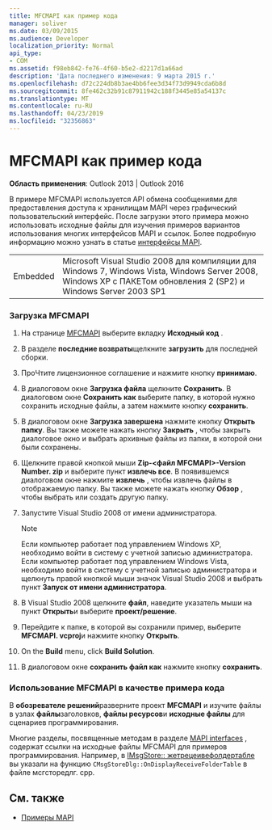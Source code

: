 ```yaml
---
title: MFCMAPI как пример кода
manager: soliver
ms.date: 03/09/2015
ms.audience: Developer
localization_priority: Normal
api_type:
- COM
ms.assetid: f98eb842-fe76-4f60-b5e2-d2217d1a66ad
description: 'Дата последнего изменения: 9 марта 2015 г.'
ms.openlocfilehash: d72c224db8b3ae4bb6fee3d34f73d9949cda6b8d
ms.sourcegitcommit: 8fe462c32b91c87911942c188f3445e85a54137c
ms.translationtype: MT
ms.contentlocale: ru-RU
ms.lasthandoff: 04/23/2019
ms.locfileid: "32356863"
---
```

# <a name="mfcmapi-as-a-code-sample"></a>MFCMAPI как пример кода
 
**Область применения**: Outlook 2013 | Outlook 2016 
  
В примере MFCMAPI используется API обмена сообщениями для предоставления доступа к хранилищам MAPI через графический пользовательский интерфейс. После загрузки этого примера можно использовать исходные файлы для изучения примеров вариантов использования многих интерфейсов MAPI и ссылок. Более подробную информацию можно узнать в статье [интерфейсы MAPI](mapi-interfaces.md).
  
|||
|:-----|:-----|
|Embedded  <br/> |Microsoft Visual Studio 2008 для компиляции для Windows 7, Windows Vista, Windows Server 2008, Windows XP с ПАКЕТом обновления 2 (SP2) и Windows Server 2003 SP1  <br/> |
   
### <a name="to-download-mfcmapi"></a>Загрузка MFCMAPI
  
1. На странице [MFCMAPI](https://codeplex.com/MFCMAPI) выберите вкладку **Исходный код** . 
    
2. В разделе **последние возвраты**щелкните **загрузить** для последней сборки. 
    
3. ПроЧтите лицензионное соглашение и нажмите кнопку **принимаю**.
    
4. В диалоговом окне **Загрузка файла** щелкните **Сохранить**. В диалоговом окне **Сохранить как** выберите папку, в которой нужно сохранить исходные файлы, а затем нажмите кнопку **сохранить**.
    
5. В диалоговом окне **Загрузка завершена** нажмите кнопку **Открыть папку**. Вы также можете нажать кнопку **Закрыть** , чтобы закрыть диалоговое окно и выбрать архивные файлы из папки, в которой они были сохранены. 
    
6. Щелкните правой кнопкой мыши **Zip-\<файл MFCMAPI\>-Version Number. zip** и выберите пункт **извлечь все**. В появившемся диалоговом окне нажмите **извлечь** , чтобы извлечь файлы в отображаемую папку. Вы также можете нажать кнопку **Обзор** , чтобы выбрать или создать другую папку. 
    
7. Запустите Visual Studio 2008 от имени администратора.
    
   > [!NOTE]
   > Если компьютер работает под управлением Windows XP, необходимо войти в систему с учетной записью администратора. Если компьютер работает под управлением Windows Vista, необходимо войти в систему с учетной записью администратора и щелкнуть правой кнопкой мыши значок Visual Studio 2008 и выбрать пункт **Запуск от имени администратора**. 
  
8. В Visual Studio 2008 щелкните **файл**, наведите указатель мыши на пункт **Открыть**и выберите **проект/решение**.
    
9. Перейдите к папке, в которой вы сохранили пример, выберите **MFCMAPI. vcproj**и нажмите кнопку **Открыть**.
    
10. On the **Build** menu, click **Build Solution**.
    
11. В диалоговом окне **сохранить файл как** нажмите кнопку **сохранить**.
    
### <a name="to-use-mfcmapi-as-a-code-sample"></a>Использование MFCMAPI в качестве примера кода
  
В **обозревателе решений**разверните проект **MFCMAPI** и изучите файлы в узлах **файлы**заголовков, **файлы ресурсов**и **исходные файлы** для сценариев программирования. 
  
Многие разделы, посвященные методам в разделе [MAPI interfaces](mapi-interfaces.md) , содержат ссылки на исходные файлы MFCMAPI для примеров программирования. Например, в [IMsgStore:: жетрецеивефолдертабле](imsgstore-getreceivefoldertable.md) вы указали на функцию `CMsgStoreDlg::OnDisplayReceiveFolderTable` в файле мсгсторедлг. cpp. 
  
## <a name="see-also"></a>См. также

- [Примеры MAPI](mapi-samples.md)

